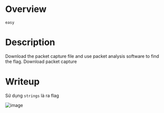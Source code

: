 # Overview #
`easy`

# Description #
Download the packet capture file and use packet analysis software to find the flag.
Download packet capture

# Writeup #
Sử dụng `strings` là ra flag

![image](https://github.com/zangcinh/PicoCTF_Writeup/assets/173159694/627e4074-9f0f-4f55-baa8-8a5625bcd866)
